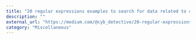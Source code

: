```yaml
---
title: "20 regular expressions examples to search for data related to cryptocurrencies"
description: ""
external_url: "https://medium.com/@cyb_detective/20-regular-expressions-examples-to-search-for-data-related-to-cryptocurrencies-43e31dd4a5dc"
category: "Miscellaneous"
---
```

